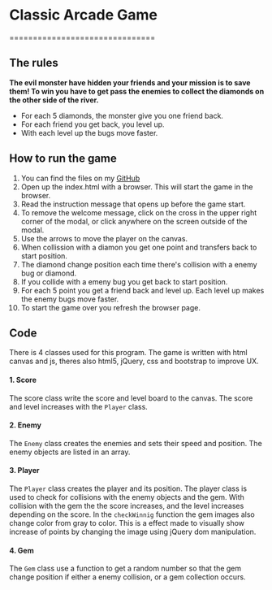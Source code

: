 # Classic Arcade Game 
===============================

## The rules 
**The evil monster have hidden your friends and your mission is to save them! To win you have to get pass the enemies to collect the diamonds on the other side of the river.** 
 
- For each 5 diamonds, the monster give you one friend back. 
- For each friend you get back, you level up. 
- With each level up the bugs move faster. 

## How to run the game
1. You can find the files on my [GitHub](https://github.com/NatalieCyreus/frontend-nanodegree-arcade-game)
2. Open up the index.html with a browser. This will start the game in the browser. 
3. Read the instruction message that opens up before the game start. 
4. To remove the welcome message, click on the cross in the upper right corner of the modal, or click anywhere on the screen outside of the modal. 
5. Use the arrows to move the player on the canvas. 
6. When collission with a diamon you get one point and transfers back to start position. 
7. The diamond change position each time there's collision with a enemy bug or diamond.
8. If you collide with a emeny bug you get back to start position. 
9. For each 5 point you get a friend back and level up. Each level up makes the enemy bugs move faster.
10. To start the game over you refresh the browser page.   

## Code
There is 4 classes used for this program. The game is written with html canvas and js, theres also html5, jQuery, css and bootstrap to improve UX. 
#### 1. Score 
The score class write the score and level board to the canvas. The score and level increases with the `Player` class. 
#### 2. Enemy 
The `Enemy` class creates the enemies and sets their speed and position. The enemy objects are listed in an array.  
#### 3. Player 
The `Player` class creates the player and its position. The player class is used to check for collisions with the enemy objects and the gem. With collision with the gem the the score increases, and the level increases depending on the score. 
In the `checkWinnig` function the gem images also change color from gray to color. This is a effect made to visually show increase of points by changing the image using jQuery dom manipulation.   
#### 4. Gem
The `Gem` class use a function to get a random number so that the gem change position if either a enemy collision, or a gem collection occurs. 

   

